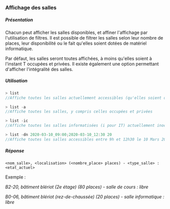 ### Affichage des salles

##### Présentation

Chacun peut afficher les salles disponibles, et affiner l'affichage par l'utilisation de filtres. Il est possible de filtrer les salles selon leur nombre de places, leur disponibilité ou le fait qu'elles soient dotées de matériel informatique.

Par défaut, les salles seront toutes affichées, à moins qu'elles soient à l'instant T occupées et privées. Il existe également une option permettant d'afficher l'intégralité des salles.

##### Utilisation

```JAVA
> list
//Affiche toutes les salles actuellement accessibles (qu'elles soient déjà occupées (mais ouvertes à tous) ou non

> list -a
//Affiche toutes les salles, y compris celles occupées et privées

> list -ic
//Affiche toutes les salles informatisées (i pour IT) actuellement inoccupées (c pour closed). Ces deux paramètres peuvent être utilisés séparément

> list -dn 2020-03-10_09:00;2020-03-10_12:30 20
//Affiche toutes les salles accessibles entre 9h et 12h30 le 10 Mars 2020 (d pour date) qui contiennent au moins 20 places (n pour number). Ces deux paramètres peuvent être utilisés séparéments, mais utilisés ensembles, l'intervalle de temps doit toujours être spécifié avant le nombre de place
```

##### Réponse

```
<nom_salle>, <localisation> (<nombre_place> places) - <type_salle> : <etat_actuel>
```

Exemple :

*B2-20, bâtiment blériot (2e étage) (80 places) - salle de cours : libre*

*B0-06, bâtiment blériot (rez-de-chaussée) (20 places) - salle informatique : libre*
